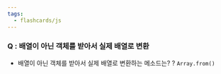 ```yaml
---
tags:
  - flashcards/js
---
```

### Q : 배열이 아닌 객체를 받아서 실제 배열로 변환 
- 배열이 아닌 객체를 받아서 실제 배열로 변환하는 메소드는?
?
`Array.from()`
